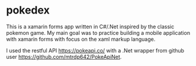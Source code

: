 # pokedex

This is a xamarin forms app written in C#/.Net inspired by the classic pokemon game. My main goal was to practice building a mobile application with xamarin forms with focus on the xaml markup language.

I used the restful API https://pokeapi.co/ with a .Net wrapper from github user https://github.com/mtrdp642/PokeApiNet.
